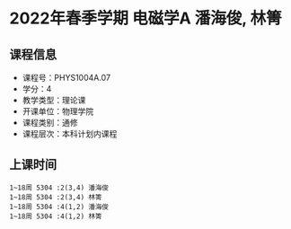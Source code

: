 # 2022年春季学期 电磁学A 潘海俊, 林箐






## 课程信息

- 课程号：PHYS1004A.07
- 学分：4
- 教学类型：理论课
- 开课单位：物理学院
- 课程类别：通修
- 课程层次：本科计划内课程

## 上课时间

```
1~18周 5304 :2(3,4) 潘海俊
1~18周 5304 :2(3,4) 林箐
1~18周 5304 :4(1,2) 潘海俊
1~18周 5304 :4(1,2) 林箐
```

